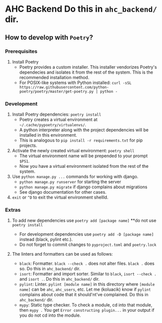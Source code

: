   AHC Backend Do this in `ahc_backend/` dir.
==========

## How to develop with `Poetry`?

### Prerequisites
1. Install Poetry
   - Poetry provides a custom installer. This installer vendorizes Poetry's dependecies and isolates it from the rest of the system. This is the recommended installation method.
   - For POSIX-like systems with Python installed: `curl -sSL https://raw.githubusercontent.com/python-poetry/poetry/master/get-poetry.py | python -`

### Development
1. Install Poetry dependencies: `poetry install`
    - Poetry creates a virtual environment at `~/.cache/pypoetry/virtualenvs/`.
    - A python interpreter along with the project dependencies will be installed in this environment.
    - This is analogous to `pip install -r requirements.txt` for pip projects.
2. Activate the newly created virtual environment: `poetry shell`
    - The virtual environment name will be prepended to your prompt `$PS1`.
    - Now you have a virtual environment isolated from the rest of the system.
3. Use `python manage.py ...` commands for working with django.
    - `python manage.py runserver` for starting the server
    - `python manage.py migrate` if django complains about migrations
    - See django documentation for other cases.
4. `exit` or `^D` to exit the virtual environment shellld.

### Extras
1. To add new dependencies use `poetry add [package name]` **do not use `poetry install`
    - For development dependencies use `poetry add -D [package name]` instead (black, pylint etc.).
    - Do not forget to commit changes to `pyproject.toml` and `poetry.lock`

2. The linters and formatters can be used as follows:
    - `black`: Formatter. `black --check .` does not alter files. `black .` does so. Do this in `ahc_backend/` dir.
    - `isort`: Formatter and import sorter. Similar to `black`, `isort --check .` and `isort .`. Do this in `ahc_backend/` dir.
    - `pylint`: Linter. `pylint [module name]` in this directory where `[module name]` can be `ahc`, `ahc_users`, etc. Let me (koluacik) know if `pylint` complains about code that it should'nt've complained.  Do this in `ahc_backend/` dir.
    - `mypy`: Static type checker. To check a module, cd into that module, then `mypy .` You get `Error constructing plugin...` in your output if you do not cd into the module.

